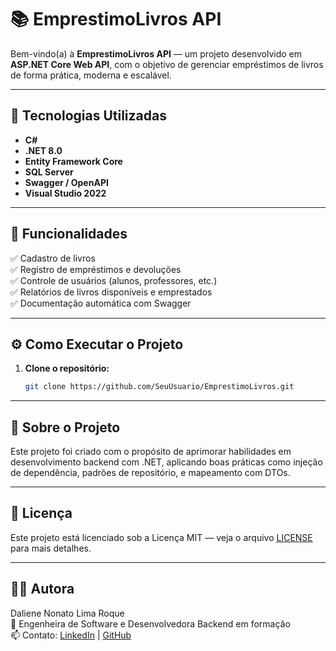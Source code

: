 # 📚 EmprestimoLivros API

Bem-vindo(a) à **EmprestimoLivros API** — um projeto desenvolvido em **ASP.NET Core Web API**, com o objetivo de gerenciar empréstimos de livros de forma prática, moderna e escalável.

---

## 🚀 Tecnologias Utilizadas

- **C#**  
- **.NET 8.0**  
- **Entity Framework Core**  
- **SQL Server**  
- **Swagger / OpenAPI**  
- **Visual Studio 2022**

---

## 🧩 Funcionalidades

✅ Cadastro de livros  
✅ Registro de empréstimos e devoluções  
✅ Controle de usuários (alunos, professores, etc.)  
✅ Relatórios de livros disponíveis e emprestados  
✅ Documentação automática com Swagger

---

## ⚙️ Como Executar o Projeto

1. **Clone o repositório:**
   ```bash
   git clone https://github.com/SeuUsuario/EmprestimoLivros.git

---

## 🧠 Sobre o Projeto

Este projeto foi criado com o propósito de aprimorar habilidades em desenvolvimento backend com .NET, aplicando boas práticas como injeção de dependência, padrões de repositório, e mapeamento com DTOs.

---

## 📜 Licença

Este projeto está licenciado sob a Licença MIT — veja o arquivo [LICENSE](https://github.com/dalieneroque/EmprestimoLivros/blob/master/LICENSE.txt)
 para mais detalhes.

---

## 👩‍💻 Autora

Daliene Nonato Lima Roque <br>
💼 Engenheira de Software e Desenvolvedora Backend em formação <br>
📫 Contato: [LinkedIn](https://www.linkedin.com/in/daliene-nonato-lima-roque-a5b167269/) | [GitHub](https://github.com/DalieneRoque)




